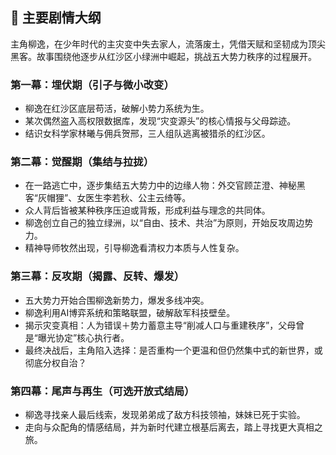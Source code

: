 ## 📘 主要剧情大纲

主角柳逸，在少年时代的主灾变中失去家人，流落废土，凭借天赋和坚韧成为顶尖黑客。故事围绕他逐步从红沙区小绿洲中崛起，挑战五大势力秩序的过程展开。

### 第一幕：埋伏期（引子与微小改变）
- 柳逸在红沙区底层苟活，破解小势力系统为生。
- 某次偶然盗入高权限数据库，发现“灾变源头”的核心情报与父母踪迹。
- 结识女科学家林曦与佣兵贺邢，三人组队逃离被猎杀的红沙区。

### 第二幕：觉醒期（集结与拉拢）
- 在一路逃亡中，逐步集结五大势力中的边缘人物：外交官顾芷澄、神秘黑客“灰帽狸”、女医生李若秋、公主云绮等。
- 众人背后皆被某种秩序压迫或背叛，形成利益与理念的共同体。
- 柳逸创立自己的独立绿洲，以“自由、技术、共治”为原则，开始反攻周边势力。
- 精神导师牧然出现，引导柳逸看清权力本质与人性复杂。

### 第三幕：反攻期（揭露、反转、爆发）
- 五大势力开始合围柳逸新势力，爆发多线冲突。
- 柳逸利用AI博弈系统和策略联盟，破解敌军科技壁垒。
- 揭示灾变真相：人为错误＋势力蓄意主导“削减人口与重建秩序”，父母曾是“曝光协定”核心执行者。
- 最终决战后，主角陷入选择：是否重构一个更温和但仍然集中式的新世界，或彻底分权自治？

### 第四幕：尾声与再生（可选开放式结局）
- 柳逸寻找亲人最后线索，发现弟弟成了敌方科技领袖，妹妹已死于实验。
- 走向与众配角的情感结局，并为新时代建立根基后离去，踏上寻找更大真相之旅。